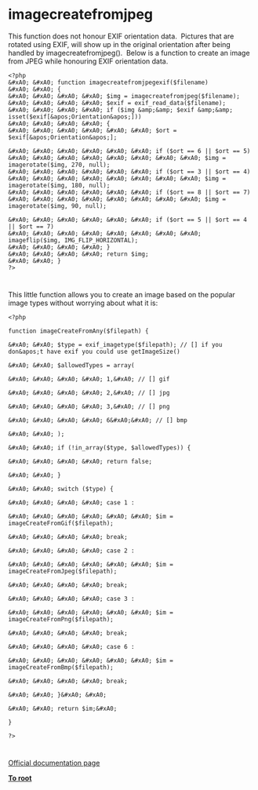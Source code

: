 # imagecreatefromjpeg





This function does not honour EXIF orientation data.&#xA0; Pictures that are rotated using EXIF, will show up in the original orientation after being handled by imagecreatefromjpeg().&#xA0; Below is a function to create an image from JPEG while honouring EXIF orientation data.



```
<?php
&#xA0; &#xA0; function imagecreatefromjpegexif($filename)
&#xA0; &#xA0; {
&#xA0; &#xA0; &#xA0; &#xA0; $img = imagecreatefromjpeg($filename);
&#xA0; &#xA0; &#xA0; &#xA0; $exif = exif_read_data($filename);
&#xA0; &#xA0; &#xA0; &#xA0; if ($img &amp;&amp; $exif &amp;&amp; isset($exif[&apos;Orientation&apos;]))
&#xA0; &#xA0; &#xA0; &#xA0; {
&#xA0; &#xA0; &#xA0; &#xA0; &#xA0; &#xA0; $ort = $exif[&apos;Orientation&apos;];

&#xA0; &#xA0; &#xA0; &#xA0; &#xA0; &#xA0; if ($ort == 6 || $ort == 5)
&#xA0; &#xA0; &#xA0; &#xA0; &#xA0; &#xA0; &#xA0; &#xA0; $img = imagerotate($img, 270, null);
&#xA0; &#xA0; &#xA0; &#xA0; &#xA0; &#xA0; if ($ort == 3 || $ort == 4)
&#xA0; &#xA0; &#xA0; &#xA0; &#xA0; &#xA0; &#xA0; &#xA0; $img = imagerotate($img, 180, null);
&#xA0; &#xA0; &#xA0; &#xA0; &#xA0; &#xA0; if ($ort == 8 || $ort == 7)
&#xA0; &#xA0; &#xA0; &#xA0; &#xA0; &#xA0; &#xA0; &#xA0; $img = imagerotate($img, 90, null);

&#xA0; &#xA0; &#xA0; &#xA0; &#xA0; &#xA0; if ($ort == 5 || $ort == 4 || $ort == 7)
&#xA0; &#xA0; &#xA0; &#xA0; &#xA0; &#xA0; &#xA0; &#xA0; imageflip($img, IMG_FLIP_HORIZONTAL);
&#xA0; &#xA0; &#xA0; &#xA0; }
&#xA0; &#xA0; &#xA0; &#xA0; return $img;
&#xA0; &#xA0; }
?>
```



  

#



This little function allows you to create an image based on the popular image types without worrying about what it is:





```
<?php

function imageCreateFromAny($filepath) {

&#xA0; &#xA0; $type = exif_imagetype($filepath); // [] if you don&apos;t have exif you could use getImageSize()

&#xA0; &#xA0; $allowedTypes = array(

&#xA0; &#xA0; &#xA0; &#xA0; 1,&#xA0; // [] gif

&#xA0; &#xA0; &#xA0; &#xA0; 2,&#xA0; // [] jpg

&#xA0; &#xA0; &#xA0; &#xA0; 3,&#xA0; // [] png

&#xA0; &#xA0; &#xA0; &#xA0; 6&#xA0;&#xA0; // [] bmp

&#xA0; &#xA0; );

&#xA0; &#xA0; if (!in_array($type, $allowedTypes)) {

&#xA0; &#xA0; &#xA0; &#xA0; return false;

&#xA0; &#xA0; }

&#xA0; &#xA0; switch ($type) {

&#xA0; &#xA0; &#xA0; &#xA0; case 1 :

&#xA0; &#xA0; &#xA0; &#xA0; &#xA0; &#xA0; $im = imageCreateFromGif($filepath);

&#xA0; &#xA0; &#xA0; &#xA0; break;

&#xA0; &#xA0; &#xA0; &#xA0; case 2 :

&#xA0; &#xA0; &#xA0; &#xA0; &#xA0; &#xA0; $im = imageCreateFromJpeg($filepath);

&#xA0; &#xA0; &#xA0; &#xA0; break;

&#xA0; &#xA0; &#xA0; &#xA0; case 3 :

&#xA0; &#xA0; &#xA0; &#xA0; &#xA0; &#xA0; $im = imageCreateFromPng($filepath);

&#xA0; &#xA0; &#xA0; &#xA0; break;

&#xA0; &#xA0; &#xA0; &#xA0; case 6 :

&#xA0; &#xA0; &#xA0; &#xA0; &#xA0; &#xA0; $im = imageCreateFromBmp($filepath);

&#xA0; &#xA0; &#xA0; &#xA0; break;

&#xA0; &#xA0; }&#xA0; &#xA0; 

&#xA0; &#xA0; return $im;&#xA0; 

}

?>
```



  

#

[Official documentation page](https://www.php.net/manual/en/function.imagecreatefromjpeg.php)

**[To root](/README.md)**